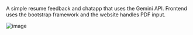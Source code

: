 A simple resume feedback and chatapp that uses the Gemini API. Frontend uses the bootstrap framework and the website handles PDF input.

![image](https://github.com/user-attachments/assets/b4fff3bd-8cb9-48cb-96e8-1a7009f1937a)
